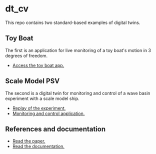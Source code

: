 # dt_cv
This repo contains two standard-based examples of digital twins.

## Toy Boat
The first is an application for live monitoring of a toy boat's motion in 3 degrees of freedom.
* [Access the toy boat app.](https://icarofonseca.github.io/dt_cv/aquarium_demo)

## Scale Model PSV
The second is a digital twin for monitoring and control of a wave basin experiment with a scale model ship.
* [Replay of the experiment.](https://icarofonseca.github.io/dt_cv/basin_demo.html)
* [Monitoring and control application.](https://icarofonseca.github.io/dt_cv/basin_client.html)

## References and documentation
* [Read the paper.](https://doi.org/10.7148/2020-0207)
* [Read the documentation.](https://github.com/icarofonseca/dt_cv/wiki)
